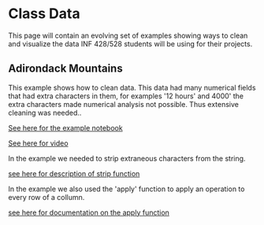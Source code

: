 # Class Data  

This page will contain an evolving set of examples showing ways to clean and visualize the data INF 428/528 students will be using for their projects.  

## Adirondack Mountains  

This example shows how to clean data.  This data had many numerical fields that had extra characters in them, for examples '12 hours' and 4000' the extra characters made numerical analysis not possible.  Thus extensive cleaning was needed..  

[See here for the example notebook](https://github.com/bnorthan/inf-428-data-analytics-online/blob/master/python/notebooks/visualization_projects/mountains.ipynb)

[See here for video](https://www.youtube.com/watch?v=iHOgT2xMlTg)

In the example we needed to strip extraneous characters from the string.  

[see here for description of strip function](https://www.journaldev.com/23625/python-trim-string-rstrip-lstrip-strip)  

In the example we also used the 'apply' function to apply an operation to every row of a collumn.  

[see here for documentation on the apply function](https://pandas.pydata.org/pandas-docs/stable/reference/api/pandas.DataFrame.apply.html)